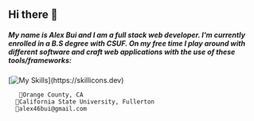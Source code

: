 ## Hi there 👋

##### My name is Alex Bui and I am a full stack web developer. I'm currently enrolled in a B.S degree with CSUF. On my free time I play around with different software and craft web applications with the use of these tools/frameworks:

[![My Skills](https://skillicons.dev/icons?i=react,js,html,css,postgres,nodejs,py,php,firebase,)](https://skillicons.dev)

       📍Orange County, CA
      🏫California State University, Fullerton 
      📧alex46bui@gmail.com
      


